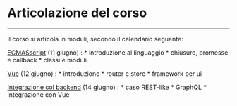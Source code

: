 # Articolazione del corso

---

Il corso si articola in moduli, secondo il calendario seguente:

[ECMASscript](../moduli/ecmascript) (11 giugno)
:   * introduzione al linguaggio
    * chiusure, promesse e callback
    * classi e moduli 

[Vue](../moduli/vue) (12 giugno)
:   * introduzione
    * router e store
    * framework per ui

[Integrazione col backend](../moduli/backend) (14 giugno)
:   * caso REST-like
    * GraphQL
    * integrazione con Vue
